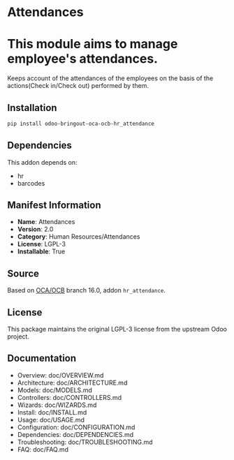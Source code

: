 # Attendances


This module aims to manage employee's attendances.
==================================================

Keeps account of the attendances of the employees on the basis of the
actions(Check in/Check out) performed by them.
       

## Installation

```bash
pip install odoo-bringout-oca-ocb-hr_attendance
```

## Dependencies

This addon depends on:
- hr
- barcodes

## Manifest Information

- **Name**: Attendances
- **Version**: 2.0
- **Category**: Human Resources/Attendances
- **License**: LGPL-3
- **Installable**: True

## Source

Based on [OCA/OCB](https://github.com/OCA/OCB) branch 16.0, addon `hr_attendance`.

## License

This package maintains the original LGPL-3 license from the upstream Odoo project.

## Documentation

- Overview: doc/OVERVIEW.md
- Architecture: doc/ARCHITECTURE.md
- Models: doc/MODELS.md
- Controllers: doc/CONTROLLERS.md
- Wizards: doc/WIZARDS.md
- Install: doc/INSTALL.md
- Usage: doc/USAGE.md
- Configuration: doc/CONFIGURATION.md
- Dependencies: doc/DEPENDENCIES.md
- Troubleshooting: doc/TROUBLESHOOTING.md
- FAQ: doc/FAQ.md
